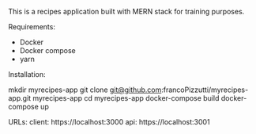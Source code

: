 This is a recipes application built with MERN stack for training purposes.

Requirements:
 - Docker
 - Docker compose
 - yarn

Installation:

mkdir myrecipes-app
git clone git@github.com:francoPizzutti/myrecipes-app.git myrecipes-app
cd myrecipes-app
docker-compose build
docker-compose up

URLs:
client: https://localhost:3000
api: https://localhost:3001


